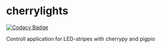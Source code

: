 # cherrylights

[![Codacy Badge](https://api.codacy.com/project/badge/Grade/9201ab289ee54c64b5adc5a9699226c6)](https://app.codacy.com/app/ikstream/cherrylights?utm_source=github.com&utm_medium=referral&utm_content=ikstream/cherrylights&utm_campaign=badger)

Controll application for LED-stripes with cherrypy and pigpio
